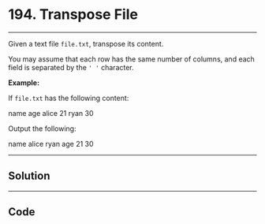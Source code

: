 # 194. Transpose File

---

Given a text file `file.txt`, transpose its content.

You may assume that each row has the same number of columns, and each field is separated by the `' '` character.

**Example:**

If `file.txt` has the following content:


name age
alice 21
ryan 30


Output the following:


name alice ryan
age 21 30

---

## Solution



---

## Code
```python


```